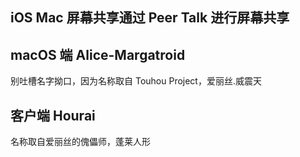 ## iOS Mac 屏幕共享通过 Peer Talk 进行屏幕共享

## macOS 端 Alice-Margatroid

别吐槽名字拗口，因为名称取自 Touhou Project，爱丽丝.威震天


## 客户端 Hourai 

名称取自爱丽丝的傀儡师，蓬莱人形

